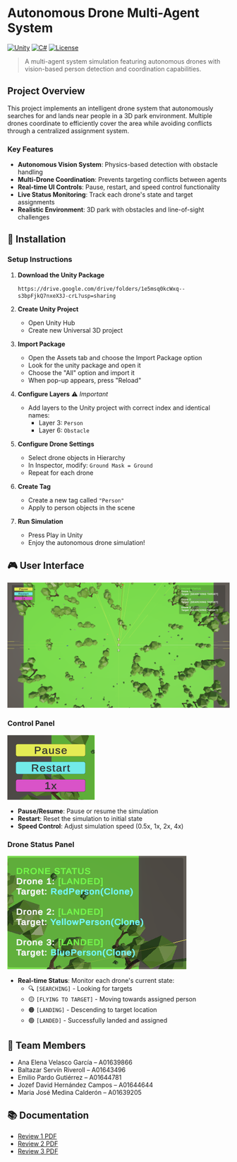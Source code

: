 # Autonomous Drone Multi-Agent System

[![Unity](https://img.shields.io/badge/Unity-2025.1-blue.svg)](https://unity.com/)
[![C#](https://img.shields.io/badge/C%23-9.0-green.svg)](https://docs.microsoft.com/en-us/dotnet/csharp/)
[![License](https://img.shields.io/badge/License-MIT-yellow.svg)](LICENSE)

> A  multi-agent system simulation featuring autonomous drones with vision-based person detection and coordination capabilities.

## Project Overview

This project implements an intelligent drone system that autonomously searches for and lands near people in a 3D park environment. Multiple drones coordinate to efficiently cover the area while avoiding conflicts through a centralized assignment system.

### Key Features
- **Autonomous Vision System**: Physics-based detection with obstacle handling
- **Multi-Drone Coordination**: Prevents targeting conflicts between agents
- **Real-time UI Controls**: Pause, restart, and speed control functionality
- **Live Status Monitoring**: Track each drone's state and target assignments
- **Realistic Environment**: 3D park with obstacles and line-of-sight challenges

## 🔧 Installation

### Setup Instructions

1. **Download the Unity Package**
   ```
   https://drive.google.com/drive/folders/1e5msq0kcWxq--s3bpFjkQ7nxeX3J-crL?usp=sharing
   ```

2. **Create Unity Project**
   - Open Unity Hub
   - Create new Universal 3D project

3. **Import Package**
   - Open the Assets tab and choose the Import Package option
   - Look for the unity package and open it
   - Choose the "All" option and import it
   - When pop-up appears, press "Reload"

4. **Configure Layers** ⚠️ *Important*
   - Add layers to the Unity project with correct index and identical names:
     - Layer 3: `Person`
     - Layer 6: `Obstacle`

5. **Configure Drone Settings**
   - Select drone objects in Hierarchy
   - In Inspector, modify: `Ground Mask = Ground`
   - Repeat for each drone

6. **Create Tag**
   - Create a new tag called `"Person"`
   - Apply to person objects in the scene

7. **Run Simulation**
   - Press Play in Unity
   - Enjoy the autonomous drone simulation!

## 🎮 User Interface
![UI](images/UI.png)

### Control Panel
![Control Panel Screenshot](images/ControlPanel.png)
- **Pause/Resume**: Pause or resume the simulation
- **Restart**: Reset the simulation to initial state  
- **Speed Control**: Adjust simulation speed (0.5x, 1x, 2x, 4x)

### Drone Status Panel
![Drone Status Panel](images/DroneStatus.png)
- **Real-time Status**: Monitor each drone's current state:
  - 🔍 `[SEARCHING]` - Looking for targets
  - 🟡 `[FLYING TO TARGET]` - Moving towards assigned person
  - 🟠 `[LANDING]` - Descending to target location
  - 🟢 `[LANDED]` - Successfully landed and assigned

## 👥 Team Members

- Ana Elena Velasco García – A01639866  
- Baltazar Servín Riveroll – A01643496  
- Emilio Pardo Gutiérrez – A01644781  
- Jozef David Hernández Campos – A01644644  
- Maria José Medina Calderón – A01639205  

## 📚 Documentation

- [Review 1 PDF](Review1.pdf)
- [Review 2 PDF](Review2.pdf)
- [Review 3 PDF](Review3.pdf)
